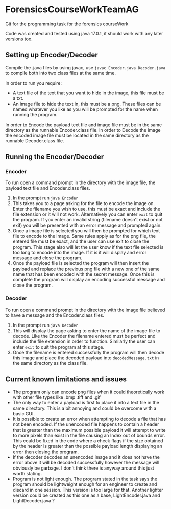 # ForensicsCourseWorkTeamAG
Git for the programming task for the forensics courseWork

Code was created and tested using java 17.0.1, it should work with any later versions too.

## Setting up Encoder/Decoder

Compile the .java files by using javac, use `javac Encoder.java Decoder.java` to compile both into two class files at the same time.

In order to run you require:
* A text file of the text that you want to hide in the image, this file must be a txt.
* An image file to hide the text in, this must be a png.
These files can be named whatever you like as you will be prompted for the name when running the program.

In order to Encode the payload text file and image file must be in the same directory as the runnable Encoder.class file. 
In order to Decode the image the encoded image file must be located in the same directory as the runnable Decoder.class file.

## Running the Encoder/Decoder

### Encoder
To run open a command prompt in the directory with the image file, the payload text file and Encoder.class files.

1. In the prompt run `java Encoder`
2. This takes you to a page asking for the file to encode the image on. Enter the filename you wish to use, this must be exact and include the file extension or it will not work. Alternatively you can enter `exit` to quit the program. If you enter an invalid string (filename doesn't exist or not exit) you will be presented with an error message and prompted again.
3. Once a image file is selected you will then be prompted for which text file to encode to the image. Same rules apply as for the png file, the entered file must be exact, and the user can use exit to close the program. This stage also will let the user know if the text file selected is too long to encode into the image. If it is it will display and error message and close the program.
4. Once the payload file is selected the program will then insert the payload and replace the previous png file with a new one of the same name that has been encoded with the secret message. Once this is complete the program will display an encoding successful message and close the program.

### Decoder
To run open a command prompt in the directory with the image file believed to have a message and the Encoder.class files.

1. In the prompt run `java Decoder`
2. This will display the page asking to enter the name of the image file to decode. Like the Encoder the filename entered must be perfect and include the file extension in order to function. Similarly the user can enter `exit` to quit the program at this stage.
3. Once the filename is entered successfully the program will then decode this image and place the decoded payload into `decodedMessage.txt` in the same directory as the class file.

## Current known limitations and issues

* The program only can encode png files when it could theoretically work with other file types like .bmp .tiff and .gif
* The only way to enter a payload is first to place it into a text file in the same directory. This is a bit annoying and could be overcome with a basic GUI.
* It is possible to create an error when attempting to decode a file that has not been encoded. If the unencoded file happens to contain a header that is greater than the maximum possible payload it will attempt to write to more pixels than exist in the file causing an Index out of bounds error. This could be fixed in the code where a check flags if the size obtained by the header is greater than the possible payload length displaying an error then closing the program.
* If the decoder decodes an unencoded image and it does not have the error above it will be decoded successfully however the message will obviously be garbage. I don't think there is anyway around this just worth stating. 
* Program is not light enough. The program stated in the task says the program should be lightweight enough for an engineer to create and discard in one session. This version is too large for that. Another lighter version could be created as this one as a base, LightEncoder.java and LightDecoder.java ?